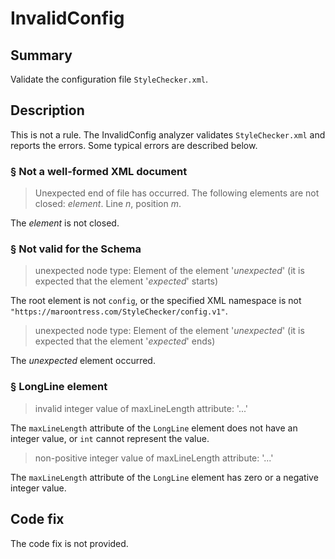 # InvalidConfig

## Summary

Validate the configuration file `StyleChecker.xml`.

## Description

This is not a rule. The InvalidConfig analyzer validates `StyleChecker.xml`
and reports the errors. Some typical errors are described below.

### &sect; Not a well-formed XML document

> Unexpected end of file has occurred. The following elements are not closed:
> _element_. Line _n_, position _m_.

The _element_ is not closed.

### &sect; Not valid for the Schema

> unexpected node type: Element of the element '_unexpected_'
> (it is expected that the element '_expected_' starts)

The root element is not `config`, or the specified XML namespace is not
`"https://maroontress.com/StyleChecker/config.v1"`.

> unexpected node type: Element of the element '_unexpected_'
> (it is expected that the element '_expected_' ends)

The _unexpected_ element occurred.

### &sect; LongLine element

> invalid integer value of maxLineLength attribute: '...'

The `maxLineLength` attribute of the `LongLine` element does not have an
integer value, or `int` cannot represent the value.

> non-positive integer value of maxLineLength attribute: '...'

The `maxLineLength` attribute of the `LongLine` element has
zero or a negative integer value.

## Code fix

The code fix is not provided.
